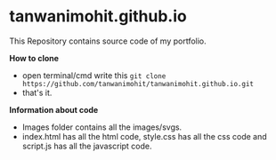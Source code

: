 # tanwanimohit.github.io
 
 This Repository contains source code of my portfolio.
 
 **How to clone**
 
 - open terminal/cmd write this `git clone https://github.com/tanwanimohit/tanwanimohit.github.io.git`
 - that's it.
 
 **Information about code**
 
 - Images folder contains all the images/svgs.
 - index.html has all the html code, style.css has all the css code and script.js has all the javascript code.
